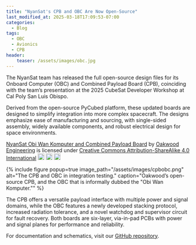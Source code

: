 ```yaml
---
title: "NyanSat's CPB and OBC Are Now Open-Source"
last_modified_at: 2025-03-18T17:09:53-07:00
categories:
  - Blog
tags:
  - OBC
  - Avionics
  - CPB
header:
    teaser: /assets/images/obc.jpg
---
```

The NyanSat team has released the full open-source design files for its Onboard Computer (OBC) and Combined Payload Board (CPB), coinciding with the team’s presentation at the 2025 CubeSat Developer Workshop at Cal Poly San Luis Obispo.

Derived from the open-source PyCubed platform, these updated boards are designed to simplify integration into more complex spacecraft. The designs emphasize ease of manufacturing and sourcing, with single-sided assembly, widely available components, and robust electrical design for space environments.

[NyanSat Obi Wan Komputer and Combined Payload Board](https://github.com/OakwoodEngineering/ObiWanKomputer) by [Oakwood Engineering](https://nyansat.org) is licensed under [Creative Commons Attribution-ShareAlike 4.0 International](https://creativecommons.org/licenses/by-sa/4.0/?ref=chooser-v1)  <img width="18" src="https://mirrors.creativecommons.org/presskit/icons/cc.svg?ref=chooser-v1" alt=""> <img width="18" src="https://mirrors.creativecommons.org/presskit/icons/by.svg?ref=chooser-v1" alt=""> <img width="18" src="https://mirrors.creativecommons.org/presskit/icons/sa.svg?ref=chooser-v1" alt="">

{% include figure popup=true image_path="/assets/images/cpbobc.png" alt="The CPB and OBC in integration testing." caption="Oakwood’s open-source CPB, and the OBC that is informally dubbed the \"Obi Wan Komputer.\"" %}

The CPB offers a versatile payload interface with multiple power and signal domains, while the OBC features a newly developed stacking protocol, increased radiation tolerance, and a novel watchdog and supervisor circuit for fault recovery. Both boards are six-layer, via-in-pad PCBs with power and signal planes for performance and reliability.

For documentation and schematics, visit our [GitHub repository](https://github.com/OakwoodEngineering/ObiWanKomputer).

